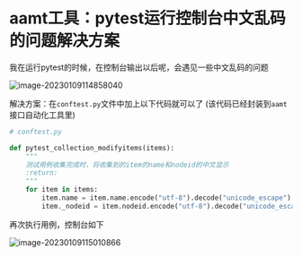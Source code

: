 # aamt工具：pytest运行控制台中文乱码的问题解决方案

我在运行pytest的时候，在控制台输出以后呢，会遇见一些中文乱码的问题

![image-20230109114858040](http://biji.51automate.cn/blogs/img/image-20230109114858040.png)



解决方案：在`conftest.py`文件中加上以下代码就可以了 (该代码已经封装到`aamt`接口自动化工具里)

```python
# conftest.py

def pytest_collection_modifyitems(items):
    """
    测试用例收集完成时，将收集到的item的name和nodeid的中文显示
    :return:
    """
    for item in items:
        item.name = item.name.encode("utf-8").decode("unicode_escape")
        item._nodeid = item.nodeid.encode("utf-8").decode("unicode_escape")

```

再次执行用例，控制台如下

![image-20230109115010866](http://biji.51automate.cn/blogs/img/image-20230109115010866.png)

